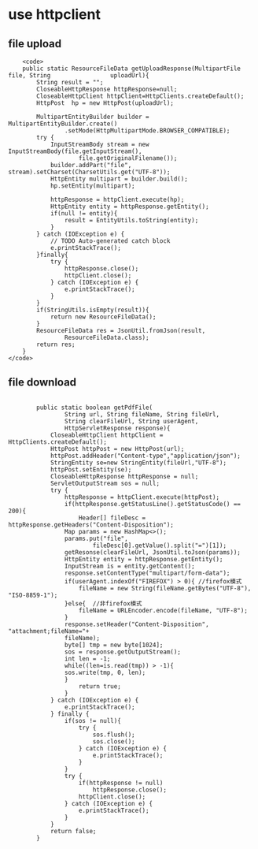 # use httpclient
## file upload
        <code>
		public static ResourceFileData getUploadResponse(MultipartFile file, String 				uploadUrl){
			String result = "";
			CloseableHttpResponse httpResponse=null;
			CloseableHttpClient httpClient=HttpClients.createDefault();
			HttpPost  hp = new HttpPost(uploadUrl);
		
			MultipartEntityBuilder builder = MultipartEntityBuilder.create()
					.setMode(HttpMultipartMode.BROWSER_COMPATIBLE); 
			try {
				InputStreamBody stream = new InputStreamBody(file.getInputStream(),
						file.getOriginalFilename());
				builder.addPart("file", stream).setCharset(CharsetUtils.get("UTF-8"));
				HttpEntity multipart = builder.build();
				hp.setEntity(multipart);
			
				httpResponse = httpClient.execute(hp);
				HttpEntity entity = httpResponse.getEntity();
				if(null != entity){
					result = EntityUtils.toString(entity);
				}
			} catch (IOException e) {
				// TODO Auto-generated catch block
				e.printStackTrace();
			}finally{
				try {
					httpResponse.close();
					httpClient.close();
				} catch (IOException e) {
					e.printStackTrace();
				}
			}
			if(StringUtils.isEmpty(result)){
				return new ResourceFileData();
			}
			ResourceFileData res = JsonUtil.fromJson(result,
					ResourceFileData.class);
			return res;
		}
	</code>
	
	
## file download
<code>
		public static boolean getPdfFile(
				String url, String fileName, String fileUrl,
				String clearFileUrl, String userAgent,
				HttpServletResponse response){
			CloseableHttpClient httpClient = HttpClients.createDefault();
			HttpPost httpPost = new HttpPost(url);
			httpPost.addHeader("Content-type","application/json");
			StringEntity se=new StringEntity(fileUrl,"UTF-8");
			httpPost.setEntity(se);
			CloseableHttpResponse httpResponse = null;
			ServletOutputStream sos = null;
			try {
				httpResponse = httpClient.execute(httpPost);
				if(httpResponse.getStatusLine().getStatusCode() == 200){
					Header[] fileDesc = httpResponse.getHeaders("Content-Disposition");
				Map<String, String> params = new HashMap<>();
				params.put("file",
						fileDesc[0].getValue().split("=")[1]);
				getResonse(clearFileUrl, JsonUtil.toJson(params));
				HttpEntity entity = httpResponse.getEntity();
				InputStream is = entity.getContent();
				response.setContentType("multipart/form-data");
				if(userAgent.indexOf("FIREFOX") > 0){ //firefox模式
					fileName = new String(fileName.getBytes("UTF-8"), "ISO-8859-1");
				}else{  //非firefox模式
					fileName = URLEncoder.encode(fileName, "UTF-8");
				}
				response.setHeader("Content-Disposition", "attachment;fileName="+
				fileName);
				byte[] tmp = new byte[1024];
				sos = response.getOutputStream();
				int len = -1;
				while((len=is.read(tmp)) > -1){
				sos.write(tmp, 0, len);
				}
					return true;
				}
			} catch (IOException e) {
				e.printStackTrace();
			} finally {
				if(sos != null){
					try {
						sos.flush();
						sos.close();
					} catch (IOException e) {
						e.printStackTrace();
					}
				}
				try {
					if(httpResponse != null)
						httpResponse.close();
					httpClient.close();
				} catch (IOException e) {
					e.printStackTrace();
				}
			}
			return false;
		}
</code>
